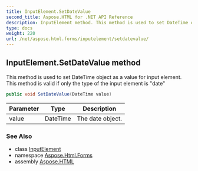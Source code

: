 ```yaml
---
title: InputElement.SetDateValue
second_title: Aspose.HTML for .NET API Reference
description: InputElement method. This method is used to set DateTime object as a value for input element. This method is valid if only the type of the input element is date
type: docs
weight: 220
url: /net/aspose.html.forms/inputelement/setdatevalue/
---
```

## InputElement.SetDateValue method

This method is used to set DateTime object as a value for input element. This method is valid if only the type of the input element is "date"

```csharp
public void SetDateValue(DateTime value)
```

| Parameter | Type | Description |
| --- | --- | --- |
| value | DateTime | The date object. |

### See Also

* class [InputElement](../)
* namespace [Aspose.Html.Forms](../../inputelement/)
* assembly [Aspose.HTML](../../../)
